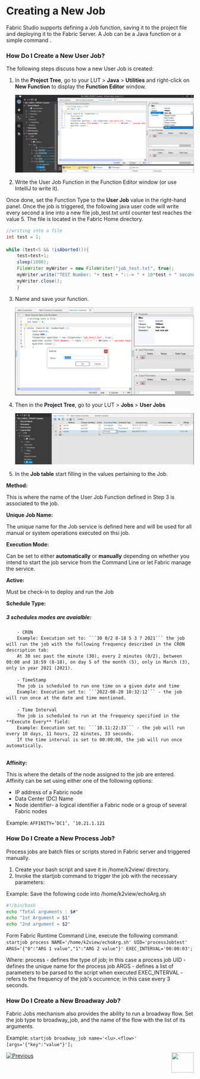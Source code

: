 # Creating a New Job

Fabric Studio supports defining a Job function, saving it to the project file and deploying it to the Fabric Server. A Job can be a Java function or a simple command .

### How Do I Create a New User Job?

The following steps discuss how a new User Job is created:

1. In the **Project Tree**, go to your LUT > **Java** > **Utilities** and right-click on **New Function** to display the **Function Editor** window.

   <img src="/articles/20_jobs_and_batch_services/images/03_jobs_and_batch_services_create_a_job_userjob.PNG">     

2. Write the User Job Function in the Function Editor window (or use IntelliJ to write it).

Once done, set the Function Type to the **User Job** value in the right-hand panel.
Once the job is triggered, the following java user code will write every second a line into a new file job_test.txt until counter test reaches the value 5. The file is located in the Fabric Home directory. 

```java
//writing into a file
int test = 1;

while (test<5 && !isAborted()){
	test=test+1;
	sleep(1000);
	FileWriter myWriter = new FileWriter("job_test.txt", true);
	myWriter.write("TEST Number: "+ test + "::-> " + 10*test + " seconds have been going on since start/n");
	myWriter.close();
	}
```
  
3. Name and save your function.

   <img src="/articles/20_jobs_and_batch_services/images/04_jobs_and_batch_services_create_a_job_userjob.PNG">
   

4. Then in the **Project Tree**, go to your LUT > **Jobs** > **User Jobs**

   <img src="/articles/20_jobs_and_batch_services/images/05_jobs_and_batch_services_create_a_job_userjob.PNG">  
   

5. In the **Job table** start filling in the values pertaining to the Job.


**Method:** 

This is where the name of the User Job Function defined in Step 3 is associated to the job.


**Unique Job Name:** 

The unique name for the Job service is defined here and will be used for all manual or system operations executed on thsi job.


**Execution Mode:**

Can be set to either **automatically** or **manually** depending on whether you intend to start the job service from the Command Line or let Fabric manage the service.


**Active:**

Must be check-in to deploy and run the Job


**Schedule Type:** 

##### 3 schedules modes are avaialble: #####
```
	- CRON
	Example: Execution set to: ```30 0/2 8-18 5 3 ? 2021``` the job will run the job with the following frequency described in the CRON description tab:
	At 30 sec past the minute (30), every 2 minutes (0/2), between 08:00 and 18:59 (8-18), on day 5 of the month (5), only in March (3), only in year 2021 (2021).

	- TimeStamp
	The job is scheduled to run one time on a given date and time
	Example: Execution set to: ```2022-08-20 10:32:12``` - the job will run once at the date and time mentioned.

	- Time Interval
	The job is scheduled to run at the frequency specified in the **Execute Every** field:
	Example: Execution set to: ```10.11:22:33``` - the job will run every 10 days, 11 hours, 22 minutes, 33 seconds. 
	If the time interval is set to 00:00:00, the job will run once automatically.
	
```

**Affinity:**

This is where the details of the node assigned to the job are entered.
Affinity can be set using either one of the following options:
- IP address of a Fabric node
- Data Center (DC) Name
- Node identifier- a logical identifier a Fabric node or a group of several Fabric nodes

Example:
``` AFFINITY=’DC1’, ’10.21.1.121 ```


### How Do I Create a New Process Job?
Process jobs are batch files or scripts stored in Fabric server and triggered manually.
1. Create your bash script and save it in /home/k2view/ directory.
2. Invoke the startjob command to trigger the job with the necessary parameters:

Example:
Save the following code into /home/k2view/echoArg.sh

```bash
#!/bin/bash
echo "Total arguments : $#"
echo "1st Argument = $1"
echo "2nd argument = $2"
```

Form Fabric Runtime Command Line, execute the following command:
```startjob process NAME='/home/k2view/echoArg.sh' UID='processJobtest' ARGS='{"0":"ARG 1 value","1":"ARG 2 value"}' EXEC_INTERVAL='00:00:03';```

Where:
process - defines the type of job; in this case a process job
UID - defines the unique name for the process job
ARGS - defines a list of parameters to be parsed to the script when executed
EXEC_INTERVAL - refers to the frequency of the job's occurence; in this case every 3 seconds.


### How Do I Create a New Broadway Job?
Fabric Jobs mechanism also provides the ability to run a broadway flow.
Set the job type to broadway_job, and the name of the flow with the list of its arguments.

Example: 
```startjob broadway_job name='<lu>.<flow>' [args='{"key":"value"}'];```




[![Previous](/articles/images/Previous.png)](/articles/20_jobs_and_batch_services/02_jobs_flow_and_status.md)[<img align="right" width="60" height="54" src="/articles/images/Next.png">](/articles/20_jobs_and_batch_services/04_jobs_commands.md)



